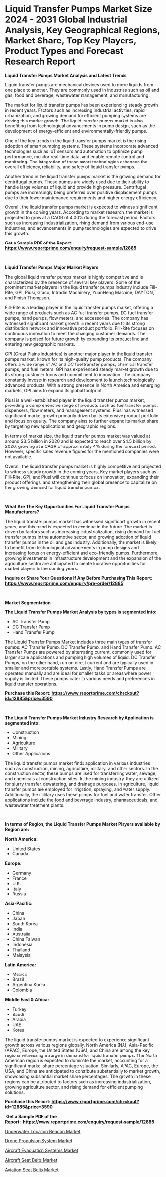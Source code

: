 <p><h1>Liquid Transfer Pumps Market Size 2024 - 2031 Global Industrial Analysis, Key Geographical Regions, Market Share, Top Key Players, Product Types and Forecast Research Report</h1></p><p><strong>Liquid Transfer Pumps Market Analysis and Latest Trends</strong></p>
<p><p>Liquid transfer pumps are mechanical devices used to move liquids from one place to another. They are commonly used in industries such as oil and gas, food and beverage, wastewater management, and manufacturing.</p><p>The market for liquid transfer pumps has been experiencing steady growth in recent years. Factors such as increasing industrial activities, rapid urbanization, and growing demand for efficient pumping systems are driving this market growth. The liquid transfer pumps market is also benefiting from technological advancements in pump design, such as the development of energy-efficient and environmentally-friendly pumps.</p><p>One of the key trends in the liquid transfer pumps market is the rising adoption of smart pumping systems. These systems incorporate advanced technologies such as IoT sensors and automation to optimize pump performance, monitor real-time data, and enable remote control and monitoring. The integration of these smart technologies enhances the overall efficiency, reliability, and safety of liquid transfer pumps.</p><p>Another trend in the liquid transfer pumps market is the growing demand for centrifugal pumps. These pumps are widely used due to their ability to handle large volumes of liquid and provide high pressure. Centrifugal pumps are increasingly being preferred over positive displacement pumps due to their lower maintenance requirements and higher energy efficiency.</p><p>Overall, the liquid transfer pumps market is expected to witness significant growth in the coming years. According to market research, the market is projected to grow at a CAGR of 4.00% during the forecast period. Factors such as increasing industrialization, rising demand from various end-use industries, and advancements in pump technologies are expected to drive this growth.</p></p>
<p><strong>Get a Sample PDF of the Report:&nbsp; <a href="https://www.reportprime.com/enquiry/request-sample/12885">https://www.reportprime.com/enquiry/request-sample/12885</a></strong></p>
<p>&nbsp;</p>
<p><strong>Liquid Transfer Pumps Major Market Players</strong></p>
<p><p>The global liquid transfer pumps market is highly competitive and is characterized by the presence of several key players. Some of the prominent market players in the liquid transfer pumps industry include Fill-Rite, GPI, Piusi, Graco, Intradin Machinery, YuanHeng Machine, DAYTON, and Finish Thompson.</p><p>Fill-Rite is a leading player in the liquid transfer pumps market, offering a wide range of products such as AC fuel transfer pumps, DC fuel transfer pumps, hand pumps, flow meters, and accessories. The company has witnessed significant market growth in recent years due to its strong distribution network and innovative product portfolio. Fill-Rite focuses on continuous innovation to meet the changing customer demands. The company is poised for future growth by expanding its product line and entering new geographic markets.</p><p>GPI (Great Plains Industries) is another major player in the liquid transfer pumps market, known for its high-quality pump products. The company offers a wide range of AC and DC fuel transfer pumps, chemical transfer pumps, and fuel meters. GPI has experienced steady market growth due to its strong customer focus and commitment to innovation. The company constantly invests in research and development to launch technologically advanced products. With a strong presence in North America and emerging markets, GPI aims to expand its global footprint.</p><p>Piusi is a well-established player in the liquid transfer pumps market, providing a comprehensive range of products such as fuel transfer pumps, dispensers, flow meters, and management systems. Piusi has witnessed significant market growth primarily driven by its extensive product portfolio and focus on quality. The company aims to further expand its market share by targeting new applications and geographic regions.</p><p>In terms of market size, the liquid transfer pumps market was valued at around $3.5 billion in 2020 and is expected to reach over $4.5 billion by 2026, growing at a CAGR of approximately 4% during the forecast period. However, specific sales revenue figures for the mentioned companies were not available.</p><p>Overall, the liquid transfer pumps market is highly competitive and projected to witness steady growth in the coming years. Key market players such as Fill-Rite, GPI, and Piusi will continue to focus on innovation, expanding their product offerings, and strengthening their global presence to capitalize on the growing demand for liquid transfer pumps.</p></p>
<p>&nbsp;</p>
<p><strong>What Are The Key Opportunities For Liquid Transfer Pumps Manufacturers?</strong></p>
<p><p>The liquid transfer pumps market has witnessed significant growth in recent years, and this trend is expected to continue in the future. The market is driven by factors such as increasing industrialization, rising demand for fuel transfer pumps in the automotive sector, and growing adoption of liquid transfer pumps in the oil and gas industry. Additionally, the market is likely to benefit from technological advancements in pump designs and increasing focus on energy-efficient and eco-friendly pumps. Furthermore, growing investments in infrastructure development and the expansion of the agriculture sector are anticipated to create lucrative opportunities for market players in the coming years.</p></p>
<p><strong>Inquire or Share Your Questions If Any Before Purchasing This Report: <a href="https://www.reportprime.com/enquiry/pre-order/12885">https://www.reportprime.com/enquiry/pre-order/12885</a></strong></p>
<p>&nbsp;</p>
<p><strong>Market Segmentation</strong></p>
<p><strong>The Liquid Transfer Pumps Market Analysis by types is segmented into:</strong></p>
<p><ul><li>AC Transfer Pump</li><li>DC Transfer Pump</li><li>Hand Transfer Pump</li></ul></p>
<p><p>The Liquid Transfer Pumps Market includes three main types of transfer pumps: AC Transfer Pump, DC Transfer Pump, and Hand Transfer Pump. AC Transfer Pumps are powered by alternating current, commonly used for larger scale applications and pumping high volumes of liquid. DC Transfer Pumps, on the other hand, run on direct current and are typically used in smaller and more portable systems. Lastly, Hand Transfer Pumps are operated manually and are ideal for smaller tasks or areas where power supply is limited. These pumps cater to various needs and preferences in liquid transfer operations.</p></p>
<p><strong>Purchase this Report:&nbsp;<a href="https://www.reportprime.com/checkout?id=12885&price=3590">https://www.reportprime.com/checkout?id=12885&price=3590</a></strong></p>
<p>&nbsp;</p>
<p><strong>The Liquid Transfer Pumps Market Industry Research by Application is segmented into:</strong></p>
<p><ul><li>Construction</li><li>Mining</li><li>Agriculture</li><li>Military</li><li>Other Applications</li></ul></p>
<p><p>The liquid transfer pumps market finds application in various industries such as construction, mining, agriculture, military, and other sectors. In the construction sector, these pumps are used for transferring water, sewage, and chemicals at construction sites. In the mining industry, they are utilized for slurry transfer, dewatering, and drainage purposes. In agriculture, liquid transfer pumps are employed for irrigation, spraying, and water supply. Additionally, the military uses these pumps for fuel and water transfer. Other applications include the food and beverage industry, pharmaceuticals, and wastewater treatment plants.</p></p>
<p>&nbsp;</p>
<p><strong>In terms of Region, the Liquid Transfer Pumps Market Players available by Region are:</strong></p>
<p>
    <p> <strong> North America: </strong>
        <ul>
            <li>United States</li>
            <li>Canada</li>
        </ul>
        </p> 
    <p> <strong> Europe: </strong>
        <ul>
            <li>Germany</li>
            <li>France</li>
            <li>U.K.</li>
            <li>Italy</li>
            <li>Russia</li>
        </ul>
        </p> 
    <p> <strong> Asia-Pacific: </strong>
        <ul>
            <li>China</li>
            <li>Japan</li>
            <li>South Korea</li>
            <li>India</li>
            <li>Australia</li>
            <li>China Taiwan</li>
            <li>Indonesia</li>
            <li>Thailand</li>
            <li>Malaysia</li>
        </ul>
        </p> 
    <p> <strong> Latin America: </strong>
        <ul>
            <li>Mexico</li>
            <li>Brazil</li>
            <li>Argentina Korea</li>
            <li>Colombia</li>
        </ul>
        </p> 
    <p> <strong> Middle East & Africa: </strong>
        <ul>
            <li>Turkey</li>
            <li>Saudi</li>
            <li>Arabia</li>
            <li>UAE</li>
            <li>Korea</li>
        </ul>
    </p>
    </p>
<p><p>The liquid transfer pumps market is expected to experience significant growth across various regions globally. North America (NA), Asia-Pacific (APAC), Europe, the United States (USA), and China are among the key regions witnessing a surge in demand for liquid transfer pumps. The North American region is expected to dominate the market, accounting for a significant market share percentage valuation. Similarly, APAC, Europe, the USA, and China are anticipated to contribute substantially to market growth, showcasing substantial market share percentages. The growth in these regions can be attributed to factors such as increasing industrialization, growing agriculture sector, and rising demand for efficient pumping solutions.</p></p>
<p><strong>Purchase this Report: <a href="https://www.reportprime.com/checkout?id=12885&price=3590">https://www.reportprime.com/checkout?id=12885&price=3590</a></strong></p>
<p>&nbsp;<strong>Get a Sample PDF of the Report:&nbsp;&nbsp;<a href="https://www.reportprime.com/enquiry/request-sample/12885">https://www.reportprime.com/enquiry/request-sample/12885</a></strong></p>
<p><strong></strong></p>
<p><p><a href="https://github.com/lilstefpacute/Market-Research-Report-List-2/blob/main/underwater-location-beacon-market.md">Underwater Location Beacon Market</a></p><p><a href="https://github.com/rexevange/Market-Research-Report-List-2/blob/main/drone-propulsion-system-market.md">Drone Propulsion System Market</a></p><p><a href="https://github.com/FassouRP/Market-Research-Report-List-2/blob/main/aircraft-evacuation-systems-market.md">Aircraft Evacuation Systems Market</a></p><p><a href="https://github.com/ashepherd82/Market-Research-Report-List-2/blob/main/aircraft-seat-belts-market.md">Aircraft Seat Belts Market</a></p><p><a href="https://github.com/castoriffic/Market-Research-Report-List-2/blob/main/aviation-seat-belts-market.md">Aviation Seat Belts Market</a></p></p>